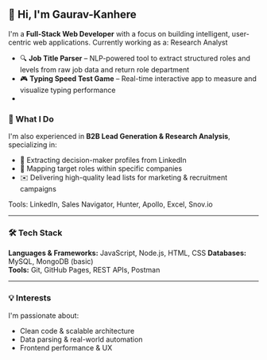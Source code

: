 ## 👋 Hi, I'm Gaurav-Kanhere

I'm a **Full-Stack Web Developer** with a focus on building intelligent, user-centric web applications. Currently working as a: Research Analyst 

- 🔍 **Job Title Parser** – NLP-powered tool to extract structured roles and levels from raw job data and return role department
- 🎮 **Typing Speed Test Game** – Real-time interactive app to measure and visualize typing performance
-  
### 📌 What I Do

I'm also experienced in **B2B Lead Generation & Research Analysis**, specializing in:

- 🔎 Extracting decision-maker profiles from LinkedIn
- 🧩 Mapping target roles within specific companies
- ✉️ Delivering high-quality lead lists for marketing & recruitment campaigns

Tools: LinkedIn, Sales Navigator, Hunter, Apollo, Excel, Snov.io
  

---

### 🛠️ Tech Stack
**Languages & Frameworks:** JavaScript, Node.js, HTML, CSS
**Databases:** MySQL, MongoDB (basic)  
**Tools:** Git, GitHub Pages, REST APIs, Postman  

---

### 💡 Interests
I'm passionate about:
- Clean code & scalable architecture  
- Data parsing & real-world automation  
- Frontend performance & UX  


